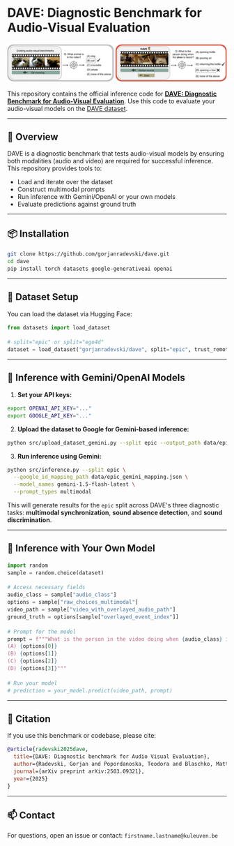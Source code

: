 # DAVE: Diagnostic Benchmark for Audio-Visual Evaluation

![Overview of DAVE](./data/assets/teaser.png)

This repository contains the official inference code for **[DAVE: Diagnostic Benchmark for Audio-Visual Evaluation](https://arxiv.org/abs/2503.09321)**. Use this code to evaluate your audio-visual models on the [DAVE dataset](https://huggingface.co/datasets/gorjanradevski/dave).

---

## 🧩 Overview

DAVE is a diagnostic benchmark that tests audio-visual models by ensuring both modalities (audio and video) are required for successful inference. This repository provides tools to:

- Load and iterate over the dataset
- Construct multimodal prompts
- Run inference with Gemini/OpenAI or your own models
- Evaluate predictions against ground truth

---

## 📦 Installation

```bash
git clone https://github.com/gorjanradevski/dave.git
cd dave
pip install torch datasets google-generativeai openai
````

---

## 📂 Dataset Setup

You can load the dataset via Hugging Face:

```python
from datasets import load_dataset

# split="epic" or split="ego4d"
dataset = load_dataset("gorjanradevski/dave", split="epic", trust_remote_code=True)
```

---

## 🚀 Inference with Gemini/OpenAI Models

1. **Set your API keys:**

```bash
export OPENAI_API_KEY="..."
export GOOGLE_API_KEY="..."
```

2. **Upload the dataset to Google for Gemini-based inference:**

```bash
python src/upload_dataset_gemini.py --split epic --output_path data/epic_gemini_mapping.json
```

3. **Run inference using Gemini:**

```bash
python src/inference.py --split epic \
  --google_id_mapping_path data/epic_gemini_mapping.json \
  --model_names gemini-1.5-flash-latest \
  --prompt_types multimodal
```

This will generate results for the `epic` split across DAVE's three diagnostic tasks: **multimodal synchronization**, **sound absence detection**, and **sound discrimination**.

---

## 🧪 Inference with Your Own Model

```python
import random
sample = random.choice(dataset)

# Access necessary fields
audio_class = sample["audio_class"]
options = sample["raw_choices_multimodal"]
video_path = sample["video_with_overlayed_audio_path"]
ground_truth = options[sample["overlayed_event_index"]]

# Prompt for the model
prompt = f"""What is the person in the video doing when {audio_class} is heard? Choose one:
(A) {options[0]}
(B) {options[1]}
(C) {options[2]}
(D) {options[3]}"""

# Run your model
# prediction = your_model.predict(video_path, prompt)
```

---

## 📄 Citation

If you use this benchmark or codebase, please cite:

```bibtex
@article{radevski2025dave,
  title={DAVE: Diagnostic benchmark for Audio Visual Evaluation},
  author={Radevski, Gorjan and Popordanoska, Teodora and Blaschko, Matthew B and Tuytelaars, Tinne},
  journal={arXiv preprint arXiv:2503.09321},
  year={2025}
}
```

---

## 📫 Contact

For questions, open an issue or contact: `firstname.lastname@kuleuven.be`